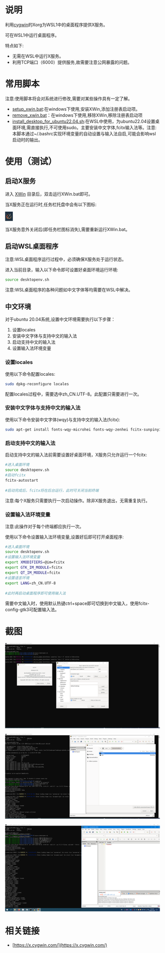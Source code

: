 # 说明

利用[cygwin](http://cygwin.org/)的Xorg为WSL1中的桌面程序提供X服务。

可在WSL1中运行桌面程序。

特点如下:

- 无需在WSL中运行X服务。
- 利用TCP端口（6000）提供服务,故需要注意公网暴露的问题。

# 常用脚本

注意:使用脚本将会对系统进行修改,需要对某些操作具有一定了解。

- [setup_xwin.bat](setup_xwin.bat):在windows下使用,安装XWin,添加注册表启动项。
- [remove_xwin.bat](remove_xwin.bat)：在windows下使用,移除XWin,移除注册表启动项
- [install_desktop_for_ubuntu22.04.sh](install_desktop_for_ubuntu22.04.sh):在WSL中使用，为ubuntu22.04设置桌面环境,需直接执行,不可使用sudo。主要安装中文字体,fcitx输入法等。注意:本脚本通过~/.bashrc实现环境变量的自动设置与输入法自启,可能会影响wsl启动时的输出。

# 使用（测试）

## 启动X服务

进入 [XWin](XWin) 目录后，双击运行XWin.bat即可。

当X服务正在运行时,任务栏托盘中会有以下图标:

![XWin](doc/XWin.png)

当X服务意外关闭后(即任务栏图标消失),需要重新运行XWin.bat。

## 启动WSL桌面程序

注意:WSL桌面程序运行过程中，必须确保X服务处于运行状态。

进入当前目录，输入以下命令即可设置好桌面环境运行环境:

```bash
source desktopenv.sh
```

注意:WSL桌面程序的各种问题如中文字体等均需要在WSL中解决。

## 中文环境

对于ubuntu 20.04系统,设置中文环境需要执行以下步骤：

1. 设置locales
2. 安装中文字体与支持中文的输入法
3. 启动支持中文的输入法
4. 设置输入法环境变量

### 设置locales

使用以下命令配置locales:

```bash
sudo dpkg-reconfigure locales
```

配置locales过程中，需要选中zh_CN.UTF-8。此配置只需要进行一次。

### 安装中文字体与支持中文的输入法

使用以下命令安装中文字体(wqy)与支持中文的输入法(fcitx):

```bash
sudo apt-get install fonts-wqy-microhei fonts-wqy-zenhei fcitx-sunpinyin
```

### 启动支持中文的输入法

启动支持中文的输入法前需要设置好桌面环境，X服务只允许运行一个fcitx:

```bash
#进入桌面环境
source desktopenv.sh
#启动fcitx
fcitx-autostart

#启动完成后，fcitx将在后台运行，此时可关闭当前终端
```

注意:每个X服务只需要执行一次启动操作。除非X服务退出，无需重复执行。

### 设置输入法环境变量

注意:此操作对于每个终端都应执行一次。

使用以下命令设置输入法环境变量,设置好后即可打开桌面程序:

```bash
#进入桌面环境
source desktopenv.sh
#设置输入法环境变量
export XMODIFIERS=@im=fcitx 
export GTK_IM_MODULE=fcitx
export QT_IM_MODULE=fcitx
#设置语言环境
export LANG=zh_CN.UTF-8

#此时再启动桌面程序即可使用输入法

```

需要中文输入时，使用默认热键ctrl+space即可切换到中文输入，使用fcitx-config-gtk3可配置输入法。

# 截图

![putty](doc/putty.png)

![codeblocks](doc/codeblocks.png)

![codeblocks-zh_cn](doc/codeblocks-zh_cn.jpg)

# 相关链接

- [https://x.cygwin.com/](https://x.cygwin.com/)